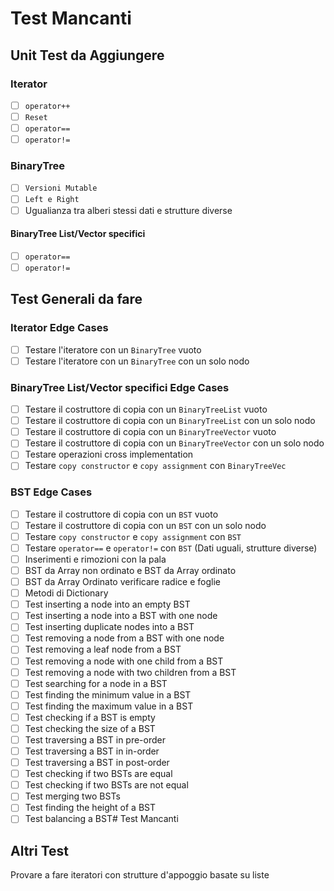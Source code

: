 # Test Mancanti

## Unit Test da Aggiungere

### Iterator

- [ ] `operator++`
- [ ] `Reset`
- [ ] `operator==`
- [ ] `operator!=`

### BinaryTree

- [ ] `Versioni Mutable`
- [ ] `Left e Right`
- [ ] Ugualianza tra alberi stessi dati e strutture diverse

#### BinaryTree List/Vector specifici

- [ ] `operator==`
- [ ] `operator!=`

## Test Generali da fare

### Iterator Edge Cases

- [ ] Testare l'iteratore con un `BinaryTree` vuoto
- [ ] Testare l'iteratore con un `BinaryTree` con un solo nodo

### BinaryTree List/Vector specifici Edge Cases

- [ ] Testare il costruttore di copia con un `BinaryTreeList` vuoto
- [ ] Testare il costruttore di copia con un `BinaryTreeList` con un solo nodo
- [ ] Testare il costruttore di copia con un `BinaryTreeVector` vuoto
- [ ] Testare il costruttore di copia con un `BinaryTreeVector` con un solo nodo
- [ ] Testare operazioni cross implementation
- [ ] Testare `copy constructor` e `copy assignment` con `BinaryTreeVec`

### BST Edge Cases

- [ ] Testare il costruttore di copia con un `BST` vuoto
- [ ] Testare il costruttore di copia con un `BST` con un solo nodo
- [ ] Testare `copy constructor` e `copy assignment` con `BST`
- [ ] Testare `operator==` e `operator!=` con `BST` (Dati uguali, strutture diverse)
- [ ] Inserimenti e rimozioni con la pala
- [ ] BST da Array non ordinato e BST da Array ordinato
- [ ] BST da Array Ordinato verificare radice e foglie
- [ ] Metodi di Dictionary
- [ ] Test inserting a node into an empty BST
- [ ] Test inserting a node into a BST with one node
- [ ] Test inserting duplicate nodes into a BST
- [ ] Test removing a node from a BST with one node
- [ ] Test removing a leaf node from a BST
- [ ] Test removing a node with one child from a BST
- [ ] Test removing a node with two children from a BST
- [ ] Test searching for a node in a BST
- [ ] Test finding the minimum value in a BST
- [ ] Test finding the maximum value in a BST
- [ ] Test checking if a BST is empty
- [ ] Test checking the size of a BST
- [ ] Test traversing a BST in pre-order
- [ ] Test traversing a BST in in-order
- [ ] Test traversing a BST in post-order
- [ ] Test checking if two BSTs are equal
- [ ] Test checking if two BSTs are not equal
- [ ] Test merging two BSTs
- [ ] Test finding the height of a BST
- [ ] Test balancing a BST# Test Mancanti

## Altri Test

Provare a fare iteratori con strutture d'appoggio basate su liste
